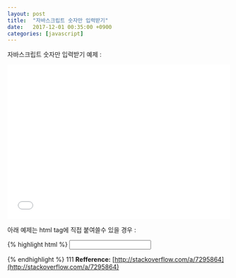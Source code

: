 ```yaml
---
layout: post
title:  "자바스크립트 숫자만 입력받기"
date:   2017-12-01 00:35:00 +0900
categories: [javascript]
---
```

자바스크립트 숫자만 입력받기 예제 :

<iframe width="100%" height="350" src="//jsfiddle.net/ted19/u3uasqds/embedded/html,result/dark/" allowfullscreen="allowfullscreen" frameborder="0"></iframe>

아래 예제는 html tag에 직접 붙여쓸수 있을 경우 :

{% highlight html %}
<input id="id_price" type="number" min=0 onkeypress="return isNumber(event)"/>
<script type="text/javascript">
function isNumber(evt) {
    evt = (evt) ? evt : window.event;
    var charCode = (evt.which) ? evt.which : evt.keyCode;
    if (charCode > 31 && (charCode < 48 || charCode > 57)) {
        return false;
    }
    return true;
}
</script>
{% endhighlight %}
111
**Refference:** [http://stackoverflow.com/a/7295864](http://stackoverflow.com/a/7295864)
